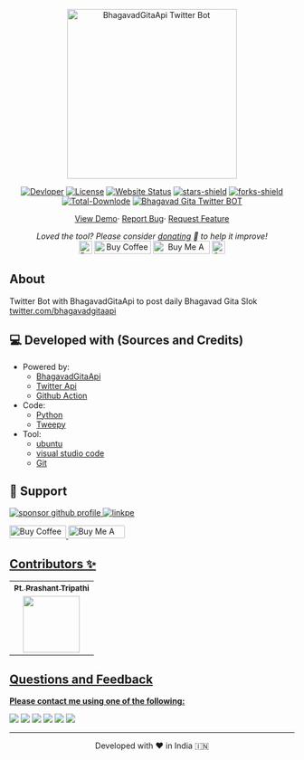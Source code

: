 <p align="center"><a href="https://twitter.com/BhagavadGitaApi"><img alt="BhagavadGitaApi Twitter Bot" src="https://pbs.twimg.com/profile_banners/1404691452257390593/1623758195/600x200" width="300vw"/></a></p>
<p align="center">
	<a href="https://github.com/PtPrashantTripathi"><img alt="Devloper" src="https://img.shields.io/badge/Devloper-Pt.%20Prashant%20Tripathi-Success.svg?style=flat-square"/></a>
	<a href="https://github.com/vedicscriptures/twitter_bot/LICENSE"><img alt="License" src="https://img.shields.io/github/license/vedicscriptures/twitter_bot.svg?style=flat-square"/></a>
	<a href="https://twitter.com/BhagavadGitaApi"><img alt="Website Status" src="https://img.shields.io/website/https/twitter.com/BhagavadGitaApi.svg?down_message=Down&up_message=Online&style=flat-square"/></a>
	<a href="https://github.com/vedicscriptures/twitter_bot/stargazers"><img alt="stars-shield" src="https://img.shields.io/github/stars/vedicscriptures/twitter_bot.svg?style=flat-square"/></a>
	<a href="https://github.com/vedicscriptures/twitter_bot/network/members"><img alt="forks-shield" src="https://img.shields.io/github/forks/vedicscriptures/twitter_bot.svg?style=flat-square"/></a>
	<a href="https://github.com/vedicscriptures/twitter_bot/graphs/traffic"><img alt="Total-Downlode" src="https://img.shields.io/github/downloads/vedicscriptures/twitter_bot/total.svg?style=flat-square"/></a>
        <a href="https://github.com/vedicscriptures/twitter_bot/actions/workflows/BhagavadGita.yml"><img alt="Bhagavad Gita Twitter BOT" src="https://github.com/vedicscriptures/twitter_bot/actions/workflows/BhagavadGita.yml/badge.svg"></a>
</p>
<p align="center">
	<a href="https://twitter.com/BhagavadGitaApi">View Demo</a>·
	<a href="https://github.com/vedicscriptures/twitter_bot/issues/new/choose">Report Bug</a>·
	<a href="https://github.com/vedicscriptures/twitter_bot/issues/new/choose">Request Feature</a>
</p>
<p align="center">
	<i>Loved the tool? Please consider <a href="https://paypal.me/ptprashanttripathi/100">donating</a> 💸 to help it improve!</i><br>
	<a href="https://paypal.me/PtPrashantTripathi"><img height='23' src="https://img.shields.io/badge/support-PayPal-blue?logo=PayPal&style=flat-square&label=Donate" alt="Donate"/></a>
	<a href='https://ko-fi.com/ptprashanttripathi' target='_blank'><img height='23' width="100" src='https://cdn.ko-fi.com/cdn/kofi3.png?v=2' alt='Buy Coffee for ptprashanttripathi' /></a>
	<a href="https://www.buymeacoffee.com/ptprashant09" target="_blank"><img src="https://cdn.buymeacoffee.com/buttons/default-orange.png" alt="Buy Me A Coffee" height="23" width="100" style="border-radius:1px" /></a>
	<a href="https://ptprashanttripathi.github.io/linkpe?pa=pt1997@ybl&pn=Pt.+Prashant+Tripati" target="_blank"><img src="https://raw.githubusercontent.com/PtPrashantTripathi/linkpe/main/img/linkpebadge.svg" alt="Support Via UPI" height="23" style="border-radius:1px" /></a>
</p>

## About

Twitter Bot with BhagavadGitaApi to post daily Bhagavad Gita Slok
[twitter.com/bhagavadgitaapi](https://twitter.com/bhagavadgitaapi)

## 💻 Developed with (Sources and Credits)

- Powered by:
	- [BhagavadGitaApi](https://docs.bhagavadgitaapi.in/)
	- [Twitter Api](https://developer.twitter.com/en/docs)
	- [Github Action](https://github.com/features/actions)
- Code:
	- [Python](https://www.python.org/)
	- [Tweepy](https://docs.tweepy.org/en/latest/)
- Tool: 
	- [ubuntu](https://ubuntu.com)
	- [visual studio code](https://code.visualstudio.com/)
	- [Git](https://git-scm.com/download/linux)

## 🙏 Support

<p align="left">
<a href="https://www.paypal.me/ptprashanttripathi"><img src="https://ionicabizau.github.io/badges/paypal.svg" alt="sponsor github profile"/>
</a>
<a href="https://ptprashanttripathi.github.io/linkpe/?pa=pt1998%40ybl&pn=Pt.+Prashant+Tripathi">
<img src="https://raw.githubusercontent.com/PtPrashantTripathi/linkpe/main/img/linkpebadge.svg" alt="linkpe"/>
</a>
</p>
<p align="left">
  <a href='https://ko-fi.com/ptprashanttripathi' target='_blank'><img height='23' width="100" src='https://cdn.ko-fi.com/cdn/kofi3.png?v=2' alt='Buy Coffee for ptprashanttripathi' />
  </a>
  <a href="https://www.buymeacoffee.com/ptprashant09" target="_blank"><img src="https://cdn.buymeacoffee.com/buttons/default-orange.png" alt="Buy Me A Coffee" height="23" width="100" style="border-radius:2px" />
</p>

## Contributors ✨

<table>
	<tr>
		<th align="center">
				<a href="https://github.com/ptprashanttripathi">
					<sub><b>Pt. Prashant Tripathi</b></sub>
				</a>
		</th>
  	</tr>
 	<tr>
		<td align="center">
			<a href="https://github.com/ptprashanttripathi">
				<img src="https://avatars2.githubusercontent.com/u/26687933?s=200&v=4" width="100px;" alt=""/>
			</a>
		</td>
	</tr>
</table>  

## Questions and Feedback

**Please contact me using one of the following:**

[![](https://img.shields.io/badge/twitter-%231DA1F2.svg?&style=for-the-badge&logo=twitter&logoColor=white)](https://twitter.com/ptprashant09) 
[![](https://img.shields.io/badge/linkedin-%230077B5.svg?&style=for-the-badge&logo=linkedin&logoColor=white)](https://www.linkedin.com/in/ptprashanttripathi/) 
[![](https://img.shields.io/badge/instagram-%23E4405F.svg?&style=for-the-badge&logo=instagram&logoColor=white)](https://www.instagram.com/ptprashanttripathi/) 
[![](https://img.shields.io/badge/telegram-%233498DB.svg?&style=for-the-badge&logo=telegram&logoColor=white)](https://t.me/ptprashanttripathi/) 
[![](https://img.shields.io/badge/facebook-%231877F2.svg?&style=for-the-badge&logo=facebook&logoColor=white)](https://www.facebook.com/ptprashanttripathi) 
[![](https://img.shields.io/badge/DEV.TO-%230A0A0A.svg?&style=for-the-badge&logo=dev-dot-to&logoColor=white)](https://dev.to/ptprashanttripathi)

<hr>
<p align="center">  
Developed with ❤️ in India 🇮🇳 
</p>
